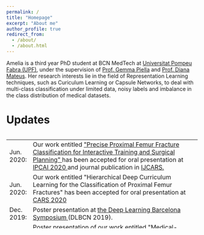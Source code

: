 ```yaml
---
permalink: /
title: "Homepage"
excerpt: "About me"
author_profile: true
redirect_from: 
  - /about/
  - /about.html
---
```

Amelia is a third year PhD student at BCN MedTech at [Universitat Pompeu Fabra (UPF)](https://www.upf.edu/web/ameliajimenez), under the supervision of [Prof. Gemma Piella](https://www.upf.edu/es/web/etic/entry/-/-/37215/409/gema-piella) and [Prof. Diana Mateus](https://www.ls2n.fr/annuaire/Diana%20MATEUS/). Her research interests lie in the field of Representation Learning techniques, such as Curiculum Learning or Capsule Networks, to deal with multi-class classification under limited data, noisy labels and imbalance in the class distribution of medical datasets.

Updates
======
<style>
table, tr, td {
    border: none;
}
</style>
<div style="height:250px;overflow:auto;border:0px;border-collapse: collapse;" >
<table  border="none" style="border:0px;border-collapse: collapse;" rules="none" >
<colgroup>
       <col span="1" style="width: 12%;">
       <col span="1" style="width: 88%;">
</colgroup>
<tr><td> Jun. 2020: </td> <td> Our work entitled <a href="https://arxiv.org/abs/1902.01338"> "Precise Proximal Femur Fracture Classification for Interactive Training and Surgical Planning" </a> has been accepted for oral presentation at <a href="http://www.ipcai.org/"> IPCAI 2020 </a> and journal publication in <a href="https://www.springer.com/journal/11548"> IJCARS.
</td></tr> 
<tr><td> Jun. 2020: </td> <td> Our work entitled "Hierarchical Deep Curriculum Learning for the Classification of Proximal Femur Fractures" has been accepted for oral presentation at <a href="https://www.cars-int.org/fileadmin/templates/downkoad/CARS2020_Preliminary_Program-28022020.pdf"> CARS 2020 </a>
</td></tr> 
<tr><td> Dec. 2019: </td> <td> Poster presentation at <a href="https://sites.google.com/view/dlbcn2019/home"> the Deep Learning Barcelona Symposium </a> (DLBCN 2019).
</td></tr> 
<tr><td> Sept. 2019: </td> <td> Poster presentation of our work entitled <a href="https://arxiv.org/abs/2004.00482"> "Medical-based Deep Curriculum Learning for Improved Fracture Classification" </a> at <a href="https://www.miccai2019.org/programme/poster-sessions-tentative/"> MICCAI 2019 </a> in Shenzhen, China.
</td></tr> 
<tr><td> Sept. 2018: </td> <td> Oral and poster presentation of our work entitled <a href="https://arxiv.org/abs/1807.07559"> "Capsule Networks against Medical Imaging Data Challenges" </a> at <a href="https://labels.tue-image.nl/previous-editions/labels-2018/"></a> LABELS Workshop - MICCAI 2018 </a> in Granada, Spain.
</td></tr> 
<tr><td> July 2018: </td> <td> I have attended <a href="https://arxiv.org/abs/1807.07559"> PAISS Summer School </a> in Grenoble, France.
</td></tr> 
</table>
